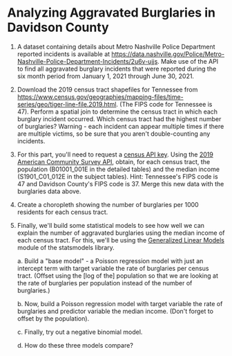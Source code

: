 # Analyzing Aggravated Burglaries in Davidson County

1. A dataset containing details about Metro Nashville Police Department reported incidents is available at https://data.nashville.gov/Police/Metro-Nashville-Police-Department-Incidents/2u6v-ujjs. Make use of the API to find all aggravated burglary incidents that were reported during the six month period from January 1, 2021 through June 30, 2021.

2. Download the 2019 census tract shapefiles for Tennessee from https://www.census.gov/geographies/mapping-files/time-series/geo/tiger-line-file.2019.html. (The FIPS code for Tennessee is 47). Perform a spatial join to determine the census tract in which each burglary incident occurred. Which census tract had the highest number of burglaries? Warning - each incident can appear multiple times if there are multiple victims, so be sure that you aren't double-counting any incidents.

3. For this part, you'll need to request a [census API key](https://api.census.gov/data/key_signup.html). Using the [2019 American Community Survey API](https://www.census.gov/data/developers/data-sets/acs-5year.html), obtain, for each census tract, the population (B01001_001E in the detailed tables) and the median income (S1901_C01_012E in the subject tables). Hint: Tennessee's FIPS code is 47 and Davidson County's FIPS code is 37. Merge this new data with the burglaries data above.

4. Create a choropleth showing the number of burglaries per 1000 residents for each census tract.

5. Finally, we'll build some statistical models to see how well we can explain the number of aggravated burglaries using the median income of each census tract. For this, we'll be using the [Generalized Linear Models](https://www.statsmodels.org/stable/glm.html) module of the statsmodels library.

    a. Build a "base model" - a Poisson regression model with just an intercept term with target variable the rate of burglaries per census tract. (Offset using the [log of the] population so that we are looking at the rate of burglaries per population instead of the number of burglaries.)

    b. Now, build a Poisson regression model with target variable the rate of burglaries and predictor variable the median income. (Don't forget to offset by the population).

    c. Finally, try out a negative binomial model.

    d. How do these three models compare?